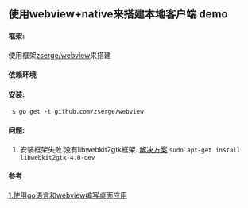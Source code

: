 ## 使用webview+native来搭建本地客户端 demo

#### 框架: 
 使用框架[zserge/webview](github.com/zserge/webview)来搭建  

#### 依赖环境

#### 安装:
   ```
    $ go get -t github.com/zserge/webview
   ```

#### 问题:
   1. 安装框架失败.没有libwebkit2gtk框架. 
    [解决方案](https://github.com/zserge/webview/issues/230) `sudo apt-get install libwebkit2gtk-4.0-dev`

#### 参考

[1.使用go语言和webview编写桌面应用](https://www.jianshu.com/p/176c21427206)
